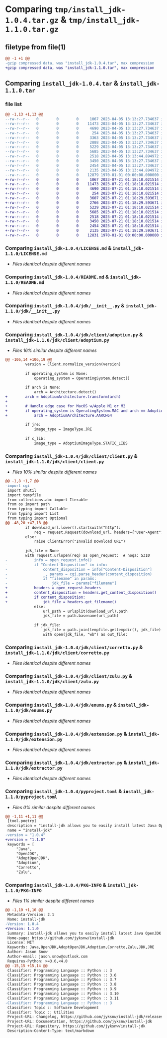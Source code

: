 # Comparing `tmp/install_jdk-1.0.4.tar.gz` & `tmp/install_jdk-1.1.0.tar.gz`

## filetype from file(1)

```diff
@@ -1 +1 @@
-gzip compressed data, was "install_jdk-1.0.4.tar", max compression
+gzip compressed data, was "install_jdk-1.1.0.tar", max compression
```

## Comparing `install_jdk-1.0.4.tar` & `install_jdk-1.1.0.tar`

### file list

```diff
@@ -1,13 +1,13 @@
--rw-r--r--   0        0        0     1067 2023-04-05 13:13:27.734637 install_jdk-1.0.4/LICENSE.md
--rw-r--r--   0        0        0    11473 2023-04-05 13:13:27.734637 install_jdk-1.0.4/README.md
--rw-r--r--   0        0        0     4690 2023-04-05 13:13:27.734637 install_jdk-1.0.4/jdk/__init__.py
--rw-r--r--   0        0        0      254 2023-04-05 13:13:27.734637 install_jdk-1.0.4/jdk/client/__init__.py
--rw-r--r--   0        0        0     3363 2023-04-05 13:13:27.734637 install_jdk-1.0.4/jdk/client/adoptium.py
--rw-r--r--   0        0        0     2888 2023-04-05 13:13:27.734637 install_jdk-1.0.4/jdk/client/client.py
--rw-r--r--   0        0        0     5229 2023-04-05 13:13:27.734637 install_jdk-1.0.4/jdk/client/corretto.py
--rw-r--r--   0        0        0     5685 2023-04-05 13:13:27.734637 install_jdk-1.0.4/jdk/client/zulu.py
--rw-r--r--   0        0        0     2518 2023-04-05 13:13:44.894972 install_jdk-1.0.4/jdk/enums.py
--rw-r--r--   0        0        0     3450 2023-04-05 13:13:27.734637 install_jdk-1.0.4/jdk/extension.py
--rw-r--r--   0        0        0     2454 2023-04-05 13:13:27.734637 install_jdk-1.0.4/jdk/extractor.py
--rw-r--r--   0        0        0     2135 2023-04-05 13:13:44.894972 install_jdk-1.0.4/pyproject.toml
--rw-r--r--   0        0        0    12879 1970-01-01 00:00:00.000000 install_jdk-1.0.4/PKG-INFO
+-rw-r--r--   0        0        0     1067 2023-07-21 01:18:10.021514 install_jdk-1.1.0/LICENSE.md
+-rw-r--r--   0        0        0    11473 2023-07-21 01:18:10.021514 install_jdk-1.1.0/README.md
+-rw-r--r--   0        0        0     4690 2023-07-21 01:18:10.021514 install_jdk-1.1.0/jdk/__init__.py
+-rw-r--r--   0        0        0      254 2023-07-21 01:18:10.021514 install_jdk-1.1.0/jdk/client/__init__.py
+-rw-r--r--   0        0        0     3607 2023-07-21 01:18:29.593671 install_jdk-1.1.0/jdk/client/adoptium.py
+-rw-r--r--   0        0        0     2766 2023-07-21 01:18:29.593671 install_jdk-1.1.0/jdk/client/client.py
+-rw-r--r--   0        0        0     5229 2023-07-21 01:18:10.021514 install_jdk-1.1.0/jdk/client/corretto.py
+-rw-r--r--   0        0        0     5685 2023-07-21 01:18:10.021514 install_jdk-1.1.0/jdk/client/zulu.py
+-rw-r--r--   0        0        0     2518 2023-07-21 01:18:10.021514 install_jdk-1.1.0/jdk/enums.py
+-rw-r--r--   0        0        0     3450 2023-07-21 01:18:10.021514 install_jdk-1.1.0/jdk/extension.py
+-rw-r--r--   0        0        0     2454 2023-07-21 01:18:10.021514 install_jdk-1.1.0/jdk/extractor.py
+-rw-r--r--   0        0        0     2135 2023-07-21 01:18:29.593671 install_jdk-1.1.0/pyproject.toml
+-rw-r--r--   0        0        0    12831 1970-01-01 00:00:00.000000 install_jdk-1.1.0/PKG-INFO
```

### Comparing `install_jdk-1.0.4/LICENSE.md` & `install_jdk-1.1.0/LICENSE.md`

 * *Files identical despite different names*

### Comparing `install_jdk-1.0.4/README.md` & `install_jdk-1.1.0/README.md`

 * *Files identical despite different names*

### Comparing `install_jdk-1.0.4/jdk/__init__.py` & `install_jdk-1.1.0/jdk/__init__.py`

 * *Files identical despite different names*

### Comparing `install_jdk-1.0.4/jdk/client/adoptium.py` & `install_jdk-1.1.0/jdk/client/adoptium.py`

 * *Files 16% similar despite different names*

```diff
@@ -106,14 +106,19 @@
         version = Client.normalize_version(version)
 
         if operating_system is None:
             operating_system = OperatingSystem.detect()
 
         if arch is None:
             arch = Architecture.detect()
+        arch = AdoptiumArchitecture.transform(arch)
+
+        # Handle edge case for MacOS w/Apple M1 or M2
+        if operating_system is OperatingSystem.MAC and arch == AdoptiumArchitecture.ARM:
+            arch = AdoptiumArchitecture.AARCH64
 
         if jre:
             image_type = ImageType.JRE
 
         if c_lib:
             image_type = AdoptiumImageType.STATIC_LIBS
```

### Comparing `install_jdk-1.0.4/jdk/client/client.py` & `install_jdk-1.1.0/jdk/client/client.py`

 * *Files 10% similar despite different names*

```diff
@@ -1,8 +1,7 @@
-import cgi
 import shutil
 import tempfile
 from collections.abc import Iterable
 from os import path
 from typing import Callable
 from typing import List
 from typing import Optional
@@ -48,20 +47,18 @@
         if download_url.lower().startswith("http"):
             req = request.Request(download_url, headers={"User-Agent": "Mozilla/5.0"})
         else:
             raise ClientError("Invalid Download URL")
 
         jdk_file = None
         with request.urlopen(req) as open_request:  # noqa: S310
-            info = open_request.info()
-            if "Content-Disposition" in info:
-                content_disposition = info["Content-Disposition"]
-                _, params = cgi.parse_header(content_disposition)
-                if "filename" in params:
-                    jdk_file = params["filename"]
+            headers = open_request.headers
+            content_disposition = headers.get_content_disposition()
+            if content_disposition:
+                jdk_file = headers.get_filename()
             else:
                 url_path = urlsplit(download_url).path
                 jdk_file = path.basename(url_path)
 
             if jdk_file:
                 jdk_file = path.join(tempfile.gettempdir(), jdk_file)
                 with open(jdk_file, "wb") as out_file:
```

### Comparing `install_jdk-1.0.4/jdk/client/corretto.py` & `install_jdk-1.1.0/jdk/client/corretto.py`

 * *Files identical despite different names*

### Comparing `install_jdk-1.0.4/jdk/client/zulu.py` & `install_jdk-1.1.0/jdk/client/zulu.py`

 * *Files identical despite different names*

### Comparing `install_jdk-1.0.4/jdk/enums.py` & `install_jdk-1.1.0/jdk/enums.py`

 * *Files identical despite different names*

### Comparing `install_jdk-1.0.4/jdk/extension.py` & `install_jdk-1.1.0/jdk/extension.py`

 * *Files identical despite different names*

### Comparing `install_jdk-1.0.4/jdk/extractor.py` & `install_jdk-1.1.0/jdk/extractor.py`

 * *Files identical despite different names*

### Comparing `install_jdk-1.0.4/pyproject.toml` & `install_jdk-1.1.0/pyproject.toml`

 * *Files 0% similar despite different names*

```diff
@@ -1,11 +1,11 @@
 [tool.poetry]
 description = "install-jdk allows you to easily install latest Java OpenJDK version. Supports OpenJDK builds from Adoptium (previously AdoptOpenJDK), Corretto, and Zulu. Simplify your Java development with the latest OpenJDK builds."
 name = "install-jdk"
-version = "1.0.4"
+version = "1.1.0"
 keywords = [
     "Java",
     "OpenJDK",
     "AdoptOpenJDK",
     "Adoptium",
     "Corretto",
     "Zulu",
```

### Comparing `install_jdk-1.0.4/PKG-INFO` & `install_jdk-1.1.0/PKG-INFO`

 * *Files 1% similar despite different names*

```diff
@@ -1,10 +1,10 @@
 Metadata-Version: 2.1
 Name: install-jdk
-Version: 1.0.4
+Version: 1.1.0
 Summary: install-jdk allows you to easily install latest Java OpenJDK version. Supports OpenJDK builds from Adoptium (previously AdoptOpenJDK), Corretto, and Zulu. Simplify your Java development with the latest OpenJDK builds.
 Home-page: https://github.com/jyksnw/install-jdk
 License: MIT
 Keywords: Java,OpenJDK,AdoptOpenJDK,Adoptium,Corretto,Zulu,JDK,JRE
 Author: Jason Snow
 Author-email: jason.snow@outlook.com
 Requires-Python: >=3.6,<4.0
@@ -15,15 +15,14 @@
 Classifier: Programming Language :: Python :: 3
 Classifier: Programming Language :: Python :: 3.6
 Classifier: Programming Language :: Python :: 3.7
 Classifier: Programming Language :: Python :: 3.8
 Classifier: Programming Language :: Python :: 3.9
 Classifier: Programming Language :: Python :: 3.10
 Classifier: Programming Language :: Python :: 3.11
-Classifier: Programming Language :: Python :: 3
 Classifier: Topic :: Software Development
 Classifier: Topic :: Utilities
 Project-URL: Changelog, https://github.com/jyksnw/install-jdk/releases
 Project-URL: Documentation, https://github.com/jyksnw/install-jdk
 Project-URL: Repository, https://github.com/jyksnw/install-jdk
 Description-Content-Type: text/markdown
```

